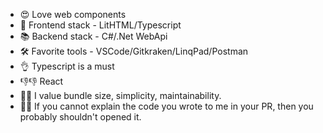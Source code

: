 - 😍 Love web components 
- 🥞 Frontend stack - LitHTML/Typescript  
- 📚 Backend stack - C#/.Net WebApi 
- 🛠️ Favorite tools - VSCode/Gitkraken/LinqPad/Postman
- 👌 Typescript is a must
- 👎👎 React
- 🤘🏽 I value bundle size, simplicity, maintainability.
- ✍🏻 If you cannot explain the code you wrote to me in your PR, then you probably shouldn't opened it. 
